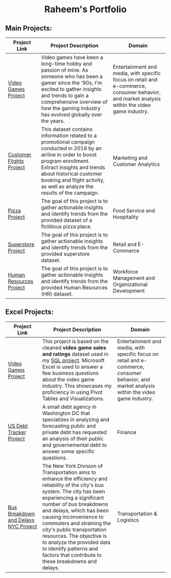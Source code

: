 #  <h1 align="center"> Raheem's Portfolio</h1>



## Main Projects:

| Project Link | Project Description | Domain | 
|--------------|---------------------|--------|
| [Video Games Project](https://github.com/rml-lee/MYSQL-Tableau-Video-Games-Project) | Video games have been a long-time hobby and passion of mine. As someone who has been a gamer since the '90s, I'm excited to gather insights and trends to gain a comprehensive overview of how the gaming industry has evolved globally over the years. | Entertainment and media, with specific focus on retail and e-commerce, consumer behavior, and market analysis within the video game industry.
| [Customer Flights Project](https://github.com/rml-lee/MYSQL-Tableau-Customer-Flights-Project) | This dataset contains information related to a promotional campaign conducted in 2018 by an airline in order to boost program enrollment. Extract insights and trends about historical customer booking and flight activity, as well as analyze the results of the campaign. | Marketing and Customer Analytics |
| [Pizza Project](https://github.com/rml-lee/MYSQL-Tableau-Pizza-Project) | The goal of this project is to gather actionable insights and identify trends from the provided dataset of a fictitious pizza place. | Food Service and Hospitality |
| [Superstore Project](https://github.com/rml-lee/MYSQL-Tableau-SuperStore-Project) | The goal of this project is to gather actionable insights and identify trends from the provided superstore dataset. | Retail and E-Commerce |
| [Human Resources Project](https://github.com/rml-lee/MYSQL-Tableau-Human-Resources-Project) | The goal of this project is to gather actionable insights and identify trends from the provided Human Resources (HR) dataset. | Workforce Management and Organizational Development


## Excel Projects:

| Project Link | Project Description | Domain |
| ------------ | ------------------- | ------- |
| [Video Games Project](https://github.com/rml-lee/Excel-Video-Games-Project) | This project is based on the cleaned **video game sales and ratings** dataset used in my [SQL project](https://github.com/rml-lee/MYSQL-Tableau-Video-Games-Project). Microsoft Excel is used to answer a few business questions about the video game industry. This showcases my proficiency in using Pivot Tables and Visualizations. | Entertainment and media, with specific focus on retail and e-commerce, consumer behavior, and market analysis within the video game industry. |
| [US Debt Tracker Project](https://github.com/rml-lee/Excel-US-Debt-Tracker-Project) | A small debt agency in Washington DC that specializes in analyzing and forecasting public and private debt has requested an analysis of their public and governemental debt to answer some specific questions. | Finance |
| [Bus Breakdown and Delays NYC Project](https://github.com/rml-lee/Excel-Bus-Breakdown-and-Delays-NYC-Project) | The New York Division of Transportation aims to enhance the efficiency and reliability of the city's bus system. The city has been experiencing a significant number of bus breakdowns and delays, which has been causing inconvenience to commuters and straining the city's public transportation resources. The objective is to analyze the provided data to identify patterns and factors that contribute to these breakdowns and delays. | Transportation & Logistics |

